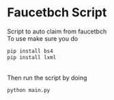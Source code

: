 # Faucetbch Script
Script to auto claim from faucetbch<br>
To use make sure you do
```python
pip install bs4
pip install lxml
```
<br>
Then run the script by doing
<br>

    python main.py
